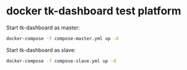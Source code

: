 # docker tk-dashboard test platform

Start tk-dashboard as master:

```bash
docker-compose -f compose-master.yml up -d
```

Start tk-dashboard as slave:

```bash
docker-compose -f compose-slave.yml up -d
```
